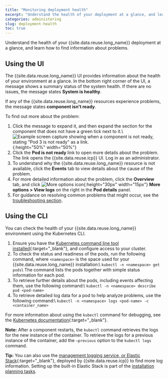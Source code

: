 ```yaml
---
title: "Monitoring deployment health"
excerpt: "Understand the health of your deployment at a glance, and learn how to find information about problems."
categories: administering
slug: deployment-health
toc: true
---
```


Understand the health of your {{site.data.reuse.long_name}} deployment at a glance, and learn how to find information about problems.

## Using the UI

The {{site.data.reuse.long_name}} UI provides information about the health of your environment at a glance. In the bottom right corner of the UI, a message shows a summary status of the system health. If there are no issues, the message states **System is healthy**.

If any of the {{site.data.reuse.long_name}} resources experience problems, the message states **component isn't ready**.

To find out more about the problem:

1. Click the message to expand it, and then expand the section for the component that does not have a green tick next to it.\\
   ![Example screen capture showing when a component is not ready, stating "Pod 3 is not ready" as a link.](../../../images/component-not-ready.png){:height="50%" width="50%"}
2. Click the **Pod is not ready** link to open more details about the problem. The link opens the {{site.data.reuse.icp}} UI. Log in as an administrator.
3. To understand why the {{site.data.reuse.long_name}} resource is not available, click the **Events** tab to view details about the cause of the problem.
4. For more detailed information about the problem, click the **Overview** tab, and click ![More options icon](../../../images/more_options.png "Three vertical dots for the more options icon at end of each row."){:height="30px" width="15px"} **More options > View logs** on the right in the **Pod details** panel.
5. For guidance on resolving common problems that might occur, see the [troubleshooting section](../../troubleshooting/intro/).

## Using the CLI

You can check the health of your {{site.data.reuse.long_name}} environment using the Kubernetes CLI.

1. Ensure you have the [Kubernetes command line tool installed](https://www.ibm.com/support/knowledgecenter/SSBS6K_3.2.0/manage_cluster/cfc_cli.html){:target="_blank"}, and configure access to your cluster.
2. To check the status and readiness of the pods, run the following command, where `<namespace>` is the space used for your {{site.data.reuse.long_name}} installation:\\
   `kubectl -n <namespace> get pods`\\
   The command lists the pods together with simple status information for each pod.
3. To retrieve further details about the pods, including events affecting them, use the following command:\\
   `kubectl -n <namespace> describe pod <pod-name>`
4. To retrieve detailed log data for a pod to help analyze problems, use the following command:\\
   `kubectl -n <namespace> logs <pod-name> -c <container_name>`

For more information about using the `kubectl` command for debugging, see the [Kubernetes documentation](https://kubernetes.io/docs/tasks/debug-application-cluster/debug-application-introspection/#using-kubectl-describe-pod-to-fetch-details-about-pod){:target="_blank"}.

**Note:** After a component restarts, the `kubectl` command retrieves the logs for the new instance of the container. To retrieve the logs for a previous instance of the container, add the `–previous` option to the `kubectl logs` command.

**Tip:** You can also use the [management logging service, or Elastic Stack](https://www.ibm.com/support/knowledgecenter/SSBS6K_3.2.0/manage_metrics/logging_elk.html){:target="_blank"}, deployed by {{site.data.reuse.icp}} to find more log information. Setting up the built-in Elastic Stack is part of the [installation planning tasks](../../installing/planning/#logging).
